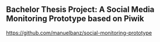 
## Bachelor Thesis Project: A Social Media Monitoring Prototype based on Piwik
https://github.com/manuelbanz/social-monitoring-prototype
